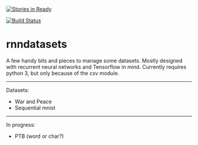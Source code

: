 [![Stories in Ready](https://badge.waffle.io/PFCM/datasets.png?label=ready&title=Ready)](https://waffle.io/PFCM/datasets)

[![Build Status](https://travis-ci.org/PFCM/datasets.svg?branch=master)](https://travis-ci.org/PFCM/datasets)

# rnndatasets

A few handy bits and pieces to manage some datasets. Mostly designed with
recurrent neural networks and Tensorflow in mind. Currently requires python
3, but only because of the csv module.

---

Datasets:
- War and Peace
- Sequential mnist

---

In progress:
- PTB (word or char?)
